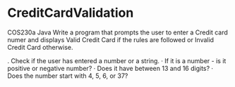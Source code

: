# CreditCardValidation
COS230a Java
Write a program that prompts the user to enter a Credit card numer and displays Valid Credit Card if the rules are followed or Invalid Credit Card otherwise.

.        Check if the user has entered a number or a string.
·        If it is a number - is it positive or negative number?
·        Does it have between 13 and 16 digits?
·        Does the number start with 4, 5, 6, or 37?
